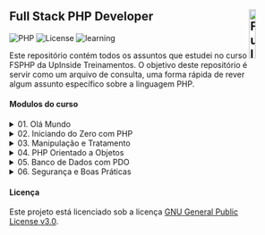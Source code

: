 ## Full Stack PHP Developer <img src="https://github.com/walissonaguirra/fsphp/assets/53498071/f674d550-fab6-4ba0-80de-4f9650e62363" width="15%" height="15%" align="right" valign="center" alt="Full Stack PHP Developer"/> 

![PHP](https://img.shields.io/badge/PHP-%5E8.2-blue)
![License](https://img.shields.io/badge/Code%20Apache-License-blue.svg)
![learning](https://img.shields.io/badge/PHP-learning-blue.svg)

Este repositório contém todos os assuntos que estudei no curso FSPHP da UpInside Treinamentos. O objetivo deste repositório é servir como um arquivo de consulta, uma forma rápida de rever algum assunto específico sobre a linguagem PHP.

#### Modulos do curso

<details>	
  <summary>01. Olá Mundo</summary>
  <ul>
    <li>01-06 Iníciando Projeto</li>
  </ul>
</details>

<details>	
  <summary>02. Iniciando do Zero com PHP</summary>
  <ul>
    <li>02-02 - Definindo Ambiente</li>
    <li>02-03 - Comandos de Saída</li>
    <li>02-04 - Variáveis e Tipos de Dados</li>
    <li>02-05 - Operadores na Prática</li>
    <li>02-06 - Arrays, Vetores e Pilhas</li>
    <li>02-07 - Estruturas de Controle</li>
    <li>02-08 - Estruturas de Repetição</li>
    <li>02-09 - Closures e Generators</li>
    <li>02-10 - Requisição de Arquivos</li>
    <li>02-11 - Trabalhando com Funções</li>
    <li>02-12 - Valores Constantes</li>
  </ul>
</details>

<details>	
  <summary>03. Manipulação e Tratamento</summary>
  <ul>
    <li>03-02 - Funções para Strings</li>
    <li>03-03 - Funções para Arrays</li>
    <li>03-04 - Manipulação de Objetos</li>
    <li>03-05 - Manipulação de Datas</li>
    <li>03-06 - Uma Classe DateTime</li>
    <li>03-07 - Manipulação de Arquivos</li>
    <li>03-08 - Gestão de Diretórios</li>
    <li>03-09 - Formulários e Filtros</li>
    <li>03-10 - Upload de Arquivos</li>
    <li>03-11 - Interação com Urls</li>
    <li>03-12 - Cookies e Sessões</li>
  </ul>
</details>

<details>	
  <summary>04. PHP Orientado a Objetos</summary>
  <ul>
    <li>04-02 - Classes, Propriedades e Objetos</li>
    <li>04-03 - Qualificação e Encapsulamento</li>
    <li>04-04 - Carregamento Automático</li>
    <li>04-05 - Interpretação e Operações (Parte 1)</li>
    <li>04-06 - Interpretação e Operações (Parte 2)</li>
    <li>04-07 - Relacionamento Entre Objetos</li>
    <li>04-08 - Herança e Polimorfismo</li>
    <li>04-09 - Membros de Uma Classe</li>
    <li>04-10 - Fundamentos de Abstração</li>
    <li>04-11 - Contratos com Interfaces</li>
    <li>04-12 - Comportamentos com Traits</li>
  </ul>
</details>

<details>	
  <summary>05. Banco de Dados com PDO</summary>
  <ul>
    <li>05-03 - Erros de Execução e Conexão</li>
    <li>05-04 - Consultas com Query e Exec</li>
    <li>05-05 - Explorando Estilos de Busca</li>
    <li>05-06 - Desmistificando Transações</li>
    <li>05-07 - PDOStatements e Bind Modes</li>
    <li>05-08 - Regra de Negócio e Modelo</li>
    <li>05-09 - Métodos de Busca e Leitura</li>
    <li>05-10 - Model Bootstrap e Cadastro</li>
    <li>05.11 - Carregando e Atualizando</li>
    <li>05.12 - Removendo Registro Ativo</li>
  </ul>
</details>

<details>	
  <summary>06. Segurança e Boas Práticas</summary>
  <ul>
    <li>06-02 - Configurações do PHP</li>
    <li>06-03 - Configurações do Projeto</li>
    <li>06-04 - Acesso e Controle de Sessões</li>
    <li>06-05 - Uma Única Interface de Erros</li>
    <li>06-06 - Camada de Manipulação (Parte 1)</li>
    <li>06-07 - Camada de Manipulação (Parte 2)</li>
    <li>06-08 - Camada de Manipulação (Parte 3)</li>
    <li>06-09 - Segurança e Gestão de Senhas</li>
    <li>06-10 - Mitigando Ataques XSS e CSRF</li>
    <li>06-11 - Refatorando Modelo de Usuário</li>
    <li>06-12 - Efetuando Cadastro de Usuário</li>
    <li>06-13 - Verificando Password com Hash</li>
    <li>06-14 - Consulta em Palavras Reservadas</li>
  </ul>
</details>

#### Licença

Este projeto está licenciado sob a licença [GNU General Public License v3.0](https://github.com/walissonaguirra/fsphp/blob/main/LICENSE).
